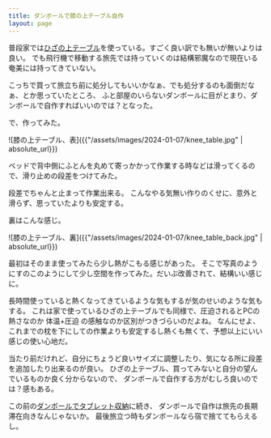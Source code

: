 ```yaml
---
title: ダンボールで膝の上テーブル自作
layout: page
---
```

普段家では[ひざの上テーブル](https://karino2.github.io/RandomThoughts/%E3%81%B2%E3%81%96%E3%81%AE%E4%B8%8A%E3%83%86%E3%83%BC%E3%83%96%E3%83%AB)を使っている。すごく良い訳でも無いが無いよりは良い。
でも飛行機で移動する旅先では持っていくのは結構邪魔なので現在いる奄美には持ってきていない。

こっちで買って旅立ち前に処分してもいいかなぁ、でも処分するのも面倒だなぁ、とか思っていたところ、
ふと部屋のいらないダンボールに目がとまり、ダンボールで自作すればいいのでは？となった。

で、作ってみた。

![膝の上テーブル、表]({{"/assets/images/2024-01-07/knee_table.jpg" | absolute_url}})

ベッドで背中側にふとんを丸めて寄っかかって作業する時などは滑ってくるので、滑り止めの段差をつけてみた。

段差でちゃんと止まって作業出来る。
こんなやる気無い作りのくせに、意外と滑らず、思っていたよりも安定する。

裏はこんな感じ。

![膝の上テーブル、裏]({{"/assets/images/2024-01-07/knee_table_back.jpg" | absolute_url}})

最初はそのまま使ってみたら少し熱がこもる感じがあった。
そこで写真のようにすのこのようにして少し空間を作ってみた。だいぶ改善されて、結構いい感じに。

長時間使っていると熱くなってきているような気もするが気のせいのような気もする。
これは家で使っているひざの上テーブルでも同様で、圧迫されるとPCの熱さなのか 体温+圧迫 の感触なのか区別がつきづらいのだよね。
なんにせよ、これまでの枕を下にしての作業よりも安定するし熱くも無くて、予想以上にいい感じの使い心地だ。

当たり前だけれど、自分にちょうど良いサイズに調整したり、気になる所に段差を追加したり出来るのが良い。
ひざの上テーブル、買ってみないと自分の望んでいるものか良く分からないので、
ダンボールで自作する方がむしろ良いのでは？感もある。

この前の[ダンボールでタブレット収納](https://karino2.github.io/2023/12/29/danbooru_tablet_stand_diy.html)に続き、
ダンボールで自作は旅先の長期滞在向きなんじゃないか。
最後旅立つ時もダンボールなら宿で捨ててもらえるし。